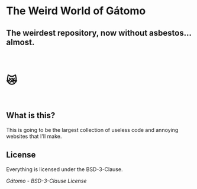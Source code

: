 # The Weird World of Gátomo
## The weirdest repository, **now without asbestos**... almost.

<br>

# 😿

<br>

## What is this?
This is going to be the largest collection of useless code and annoying websites that I'll make.

## License
Everything is licensed under the BSD-3-Clause.

*Gátomo - BSD-3-Clause License*
